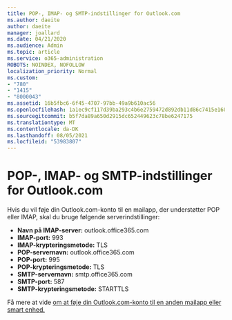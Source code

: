 ```yaml
---
title: POP-, IMAP- og SMTP-indstillinger for Outlook.com
ms.author: daeite
author: daeite
manager: joallard
ms.date: 04/21/2020
ms.audience: Admin
ms.topic: article
ms.service: o365-administration
ROBOTS: NOINDEX, NOFOLLOW
localization_priority: Normal
ms.custom:
- "780"
- "1415"
- "8000043"
ms.assetid: 16b5fbc6-6f45-4707-97bb-49a9b610ac56
ms.openlocfilehash: 1a1ec9cf117d39ba293c4b6e2759472d892db11d86c7415e1689027aa8a728ba
ms.sourcegitcommit: b5f7da89a650d2915dc652449623c78be6247175
ms.translationtype: MT
ms.contentlocale: da-DK
ms.lasthandoff: 08/05/2021
ms.locfileid: "53983807"
---
```

# <a name="pop-imap-and-smtp-settings-for-outlookcom"></a>POP-, IMAP- og SMTP-indstillinger for Outlook.com

Hvis du vil føje din Outlook.com-konto til en mailapp, der understøtter POP eller IMAP, skal du bruge følgende serverindstillinger:
  
- **Navn på IMAP-server:** outlook.office365.com
- **IMAP-port:** 993
- **IMAP-krypteringsmetode:** TLS
- **POP-servernavn:** outlook.office365.com  
- **POP-port:** 995  
- **POP-krypteringsmetode:** TLS  
- **SMTP-servernavn:** smtp.office365.com
- **SMTP-port:** 587
- **SMTP-krypteringsmetode:** STARTTLS

Få mere at vide [om at føje din Outlook.com-konto til en anden mailapp eller smart enhed.](https://support.office.com/article/73f3b178-0009-41ae-aab1-87b80fa94970?wt.mc_id=Office_Outlook_com_Alchemy)